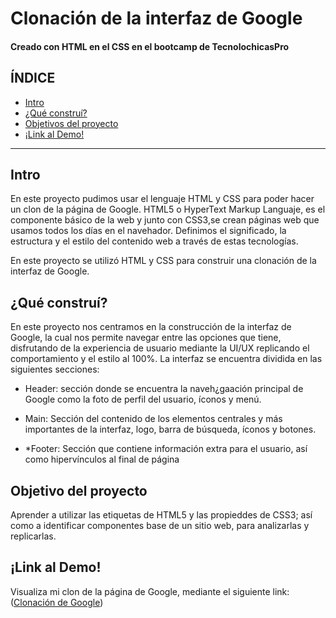 # Clonación de la interfaz de Google 
#### Creado con HTML en el CSS en el bootcamp de TecnolochicasPro

## ÍNDICE
* [ Intro ](https://github.com/KarlaLiz14/KarlaLiz14.github.io/edit/main/README.md#intro)
* [ ¿Qué construí?](https://github.com/KarlaLiz14/KarlaLiz14.github.io/edit/main/README.md#qu%C3%A9-constru%C3%AD)
* [ Objetivos del proyecto](https://github.com/KarlaLiz14/KarlaLiz14.github.io/edit/main/README.md#objetivo-del-proyecto)
* [ ¡Link al Demo!](https://github.com/KarlaLiz14/KarlaLiz14.github.io/edit/main/README.md#link-al-demo)

***

## Intro

En este proyecto pudimos usar el lenguaje HTML y CSS para poder hacer un clon de la página de Google.
HTML5 o HyperText Markup Languaje, es el componente básico de la web y junto con CSS3,se crean páginas web que usamos todos los días en el navehador. Definimos el significado, la estructura y el estilo del contenido web a través de estas tecnologías.

En este proyecto se utilizó HTML y CSS para construir una clonación de la interfaz de Google.


## ¿Qué construí?

En este proyecto nos centramos en la construcción de la interfaz de Google, la cual nos permite navegar entre las opciones que tiene, disfrutando de la experiencia de usuario mediante la UI/UX replicando el comportamiento y el estilo al 100%. La interfaz se encuentra dividida en las siguientes secciones:

* Header: sección donde se encuentra la naveh¿gaación principal de Google como la foto de perfil del usuario, íconos y menú.

* Main: Sección del contenido de los elementos centrales y más importantes de la interfaz, logo, barra de búsqueda, íconos y botones.

* *Footer: Sección que contiene información extra para el usuario, así como hipervínculos al final de página


## Objetivo del proyecto

Aprender a utilizar las etiquetas de HTML5 y las propieddes de CSS3; así como a identificar componentes base de un sitio web, para analizarlas y replicarlas.

## ¡Link al Demo!

Visualiza mi clon de la página de Google, mediante el siguiente link: ([Clonación de Google](https://karlaliz14.github.io/)) 




